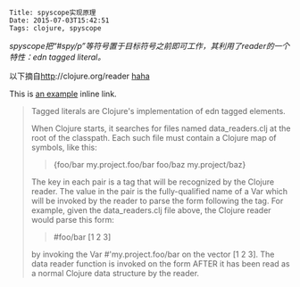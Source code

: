     Title: spyscope实现原理
    Date: 2015-07-03T15:42:51
    Tags: clojure, spyscope

_spyscope把“#spy/p”等符号置于目标符号之前即可工作，其利用了reader的一个特性：edn tagged literal。_

<!-- more -->

以下摘自[http]()://clojure.org/reader
[haha][refe]

This is [an example](http://example.com/ "Title") inline link.

> Tagged literals are Clojure's implementation of edn tagged elements.
> 
> When Clojure starts, it searches for files named data_readers.clj at the root of the classpath. Each such file must contain a Clojure map of symbols, like this:
> 
> > {foo/bar my.project.foo/bar
> >      foo/baz my.project/baz}
> 
> The key in each pair is a tag that will be recognized by the Clojure reader. The value in the pair is the fully-qualified name of a Var which will be invoked by the reader to parse the form following the tag. For example, given the data_readers.clj file above, the Clojure reader would parse this form:
> 
> > #foo/bar [1 2 3]
> 
> by invoking the Var #'my.project.foo/bar on the vector [1 2 3]. The data reader function is invoked on the form AFTER it has been read as a normal Clojure data structure by the reader.

[refe]: dada.com "HAHA"



